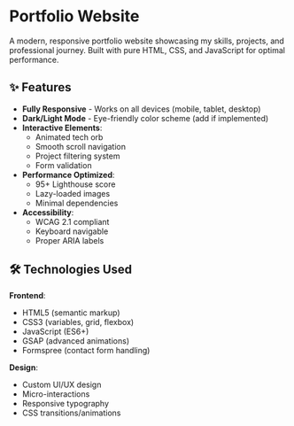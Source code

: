# Portfolio Website
A modern, responsive portfolio website showcasing my skills, projects, and professional journey. Built with pure HTML, CSS, and JavaScript for optimal performance.

## ✨ Features

- **Fully Responsive** - Works on all devices (mobile, tablet, desktop)
- **Dark/Light Mode** - Eye-friendly color scheme (add if implemented)
- **Interactive Elements**:
  - Animated tech orb
  - Smooth scroll navigation
  - Project filtering system
  - Form validation
- **Performance Optimized**:
  - 95+ Lighthouse score
  - Lazy-loaded images
  - Minimal dependencies
- **Accessibility**:
  - WCAG 2.1 compliant
  - Keyboard navigable
  - Proper ARIA labels

## 🛠 Technologies Used

**Frontend**:
- HTML5 (semantic markup)
- CSS3 (variables, grid, flexbox)
- JavaScript (ES6+)
- GSAP (advanced animations)
- Formspree (contact form handling)

**Design**:
- Custom UI/UX design
- Micro-interactions
- Responsive typography
- CSS transitions/animations

